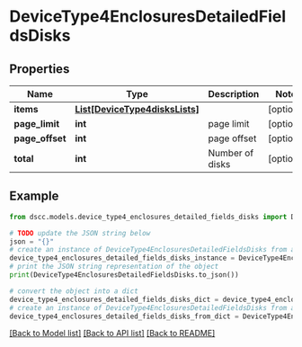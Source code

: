 # DeviceType4EnclosuresDetailedFieldsDisks


## Properties

Name | Type | Description | Notes
------------ | ------------- | ------------- | -------------
**items** | [**List[DeviceType4disksLists]**](DeviceType4disksLists.md) |  | [optional] 
**page_limit** | **int** | page limit | [optional] 
**page_offset** | **int** | page offset | [optional] 
**total** | **int** | Number of disks | [optional] 

## Example

```python
from dscc.models.device_type4_enclosures_detailed_fields_disks import DeviceType4EnclosuresDetailedFieldsDisks

# TODO update the JSON string below
json = "{}"
# create an instance of DeviceType4EnclosuresDetailedFieldsDisks from a JSON string
device_type4_enclosures_detailed_fields_disks_instance = DeviceType4EnclosuresDetailedFieldsDisks.from_json(json)
# print the JSON string representation of the object
print(DeviceType4EnclosuresDetailedFieldsDisks.to_json())

# convert the object into a dict
device_type4_enclosures_detailed_fields_disks_dict = device_type4_enclosures_detailed_fields_disks_instance.to_dict()
# create an instance of DeviceType4EnclosuresDetailedFieldsDisks from a dict
device_type4_enclosures_detailed_fields_disks_from_dict = DeviceType4EnclosuresDetailedFieldsDisks.from_dict(device_type4_enclosures_detailed_fields_disks_dict)
```
[[Back to Model list]](../README.md#documentation-for-models) [[Back to API list]](../README.md#documentation-for-api-endpoints) [[Back to README]](../README.md)



